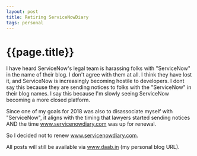 ```yaml
---
layout: post
title: Retiring ServiceNowDiary
tags: personal
---
```


{{page.title}} 
===============

I have heard ServiceNow's legal team is harassing folks with "ServiceNow" in the name of their blog. I don't agree with them at all. I think they have lost it, and ServiceNow is increasingly becoming hostile to developers. I dont say this because they are sending notices to folks with the "ServiceNow" in their blog names. I say this because I'm slowly seeing ServiceNow becoming a more closed platform. 

Since one of my goals for 2018 was also to disassociate myself with "ServiceNow", it aligns with the timing that lawyers started sending notices AND the time www.servicenowdiary.com was up for renewal. 

So I decided not to renew www.servicenowdiary.com. 

All posts will still be available via www.daab.in (my personal blog URL).

